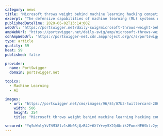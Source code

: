 ```yaml
---
category: news
title: "Microsoft throws weight behind machine learning hacking competition"
excerpt: "The defensive capabilities of machine learning (ML) systems will be stretched to the limit at a Microsoft security event this summer. Along with various industry partners, the company is sponsoring a Machine Learning Security Evasion Competition involving both ML experts and cybersecurity professionals. The event is based on a similar ..."
publishedDateTime: 2020-06-02T13:14:00Z
webUrl: "https://portswigger.net/daily-swig/microsoft-throws-weight-behind-machine-learning-hacking-competition"
ampWebUrl: "https://portswigger.net/daily-swig/amp/microsoft-throws-weight-behind-machine-learning-hacking-competition"
cdnAmpWebUrl: "https://portswigger-net.cdn.ampproject.org/c/s/portswigger.net/daily-swig/amp/microsoft-throws-weight-behind-machine-learning-hacking-competition"
type: article
quality: 59
heat: 59
published: false

provider:
  name: PortSwigger
  domain: portswigger.net

topics:
  - Machine Learning
  - AI

images:
  - url: "https://portswigger.net/cms/images/96/84/07b3-twittercard-200602-microsoft.jpg"
    width: 506
    height: 254
    title: "Microsoft throws weight behind machine learning hacking competition"

secured: "YqSuWnlyYvTNM38lz1sHb0SjQzB42+6XlY+vy5X2Qd8cik2FonzNEHSklz2yyTNAxqe84cnr6hmyDr6niEbCvV8BJTjC0s0RQS0zNitOsJP3jK2222TTCrUj91nlbedBh0n02E0LhkhHMV/Bok5c+nHB0rNoKNYepN8fs29jNNAFqfI0eeeiAS5vcGTczaH4F14UAX+XJA6xWZavv8mVdqW9LBJl3QqvLqMoJI2O9lPDVzQsuEmQvwvkjITaOHONm4vVxqrPx500cB+6cn4KeOycf0lURAVeic7WoG8BDSrPlYqU6FjN9MUtxdCk3D7p;PDS+Uo4Zbwgj/kaLaEvwPQ=="
---
```


